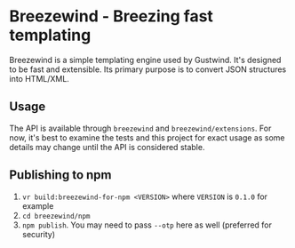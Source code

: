 # Breezewind - Breezing fast templating

Breezewind is a simple templating engine used by Gustwind. It's designed to be fast and extensible. Its primary purpose is to convert JSON structures into HTML/XML.

## Usage

The API is available through `breezewind` and `breezewind/extensions`. For now, it's best to examine the tests and this project for exact usage as some details may change until the API is considered stable.

## Publishing to npm

1. `vr build:breezewind-for-npm <VERSION>` where `VERSION` is `0.1.0` for example
2. `cd breezewind/npm`
3. `npm publish`. You may need to pass `--otp` here as well (preferred for security)

